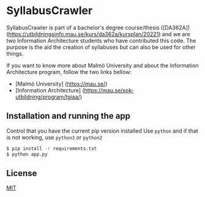 # SyllabusCrawler

SyllabusCrawler is part of a bachelor's degree course/thesis ([DA362A])(https://utbildningsinfo.mau.se/kurs/da362a/kursplan/20221) and we are two Information Architecture students who have contributed this code. The purpose is the aid the creation of syllabuses but can also be used for other things.

If you want to know more about Malmö University and about the Information Architecture program, follow the two links bellow:

- [Malmö University] (https://mau.se/)
- [Information Architecture] (https://mau.se/sok-utbildning/program/tgiaa/)

## Installation and running the app

Control that you have the current pip version installed
Use ```python``` and if that is not working, 
use ```python3``` or ```python2```

```bash
$ pip install -r requirements.txt
$ python app.py 
```

## License
[MIT](https://choosealicense.com/licenses/mit/)
